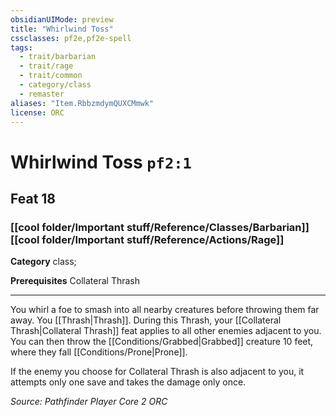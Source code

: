 ```yaml
---
obsidianUIMode: preview
title: "Whirlwind Toss"
cssclasses: pf2e,pf2e-spell
tags:
  - trait/barbarian
  - trait/rage
  - trait/common
  - category/class
  - remaster
aliases: "Item.RbbzmdymQUXCMmwk"
license: ORC
---
```

# Whirlwind Toss `pf2:1`
## Feat 18
### [[cool folder/Important stuff/Reference/Classes/Barbarian]][[cool folder/Important stuff/Reference/Actions/Rage]]

**Category** class; 



**Prerequisites** Collateral Thrash
* * *
You whirl a foe to smash into all nearby creatures before throwing them far away. You [[Thrash|Thrash]]. During this Thrash, your [[Collateral Thrash|Collateral Thrash]] feat applies to all other enemies adjacent to you. You can then throw the [[Conditions/Grabbed|Grabbed]] creature 10 feet, where they fall [[Conditions/Prone|Prone]].

If the enemy you choose for Collateral Thrash is also adjacent to you, it attempts only one save and takes the damage only once.

*Source: Pathfinder Player Core 2*
*ORC*